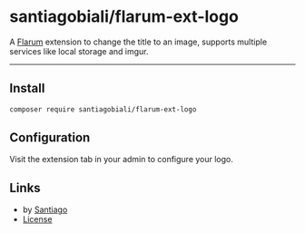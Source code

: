 # santiagobiali/flarum-ext-logo
A [Flarum](http://flarum.org) extension to change the title to an image, supports multiple services like local storage and imgur.

---

## Install

```bash
composer require santiagobiali/flarum-ext-logo
```

## Configuration

Visit the extension tab in your admin to configure your logo.

## Links

- by [Santiago](https://github.com/santiagobiali)
- [License](license.md)

[packagist-link]: https://packagist.org/packages/santiagobiali/flarum-ext-logo
